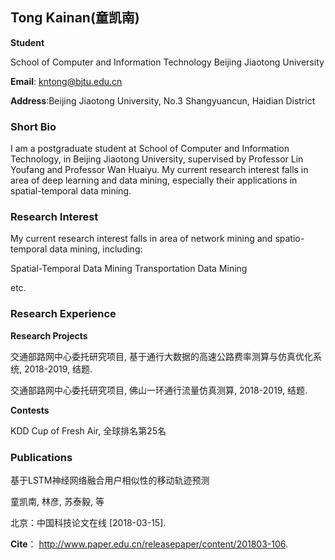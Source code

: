 ## Tong Kainan(童凯南)

**Student**

School of Computer and Information Technology
Beijing Jiaotong University

**Email**: kntong@bjtu.edu.cn

**Address**:Beijing Jiaotong University, No.3 Shangyuancun, Haidian District

### Short Bio
  I am a postgraduate student at School of Computer and Information Technology, in Beijing Jiaotong University, supervised by Professor Lin Youfang and Professor Wan Huaiyu. My current research interest falls in area of deep learning and data mining, especially their applications in spatial-temporal data mining.

### Research Interest
  My current research interest falls in area of network mining and spatio-temporal data mining, including:

  Spatial-Temporal Data Mining
  Transportation Data Mining

  etc.

### Research Experience

**Research Projects**

  交通部路网中心委托研究项目, 基于通行大数据的高速公路费率测算与仿真优化系统, 2018-2019, 结题.

  交通部路网中心委托研究项目, 佛山一环通行流量仿真测算, 2018-2019, 结题.
  
**Contests**

  KDD Cup of Fresh Air, 全球排名第25名
  
### Publications
  基于LSTM神经网络融合用户相似性的移动轨迹预测
  
  童凯南, 林彦, 苏泰毅, 等
  
  北京：中国科技论文在线 [2018-03-15]. 
  
  **Cite**： http://www.paper.edu.cn/releasepaper/content/201803-106.
